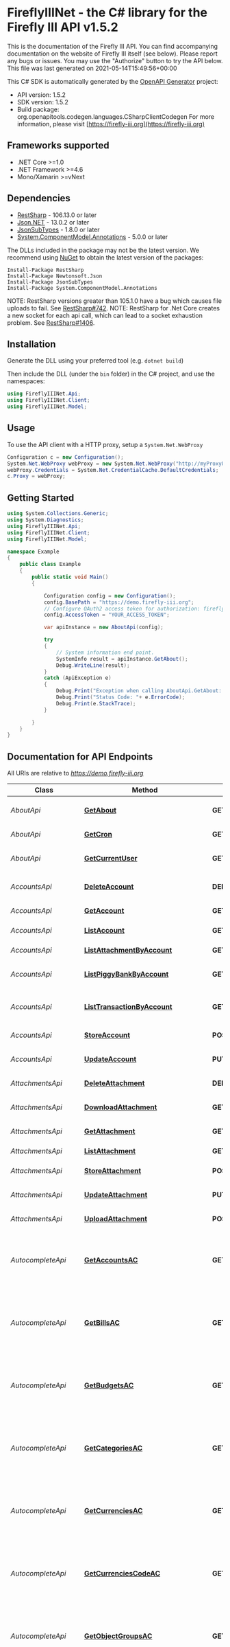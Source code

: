 # FireflyIIINet - the C# library for the Firefly III API v1.5.2

This is the documentation of the Firefly III API. You can find accompanying documentation on the website of Firefly III itself (see below). Please report any bugs or issues. You may use the \"Authorize\" button to try the API below. This file was last generated on 2021-05-14T15:49:56+00:00


This C# SDK is automatically generated by the [OpenAPI Generator](https://openapi-generator.tech) project:

- API version: 1.5.2
- SDK version: 1.5.2
- Build package: org.openapitools.codegen.languages.CSharpClientCodegen
    For more information, please visit [https://firefly-iii.org](https://firefly-iii.org)

<a id="frameworks-supported"></a>
## Frameworks supported
- .NET Core >=1.0
- .NET Framework >=4.6
- Mono/Xamarin >=vNext

<a id="dependencies"></a>
## Dependencies

- [RestSharp](https://www.nuget.org/packages/RestSharp) - 106.13.0 or later
- [Json.NET](https://www.nuget.org/packages/Newtonsoft.Json/) - 13.0.2 or later
- [JsonSubTypes](https://www.nuget.org/packages/JsonSubTypes/) - 1.8.0 or later
- [System.ComponentModel.Annotations](https://www.nuget.org/packages/System.ComponentModel.Annotations) - 5.0.0 or later

The DLLs included in the package may not be the latest version. We recommend using [NuGet](https://docs.nuget.org/consume/installing-nuget) to obtain the latest version of the packages:
```
Install-Package RestSharp
Install-Package Newtonsoft.Json
Install-Package JsonSubTypes
Install-Package System.ComponentModel.Annotations
```

NOTE: RestSharp versions greater than 105.1.0 have a bug which causes file uploads to fail. See [RestSharp#742](https://github.com/restsharp/RestSharp/issues/742).
NOTE: RestSharp for .Net Core creates a new socket for each api call, which can lead to a socket exhaustion problem. See [RestSharp#1406](https://github.com/restsharp/RestSharp/issues/1406).

<a id="installation"></a>
## Installation
Generate the DLL using your preferred tool (e.g. `dotnet build`)

Then include the DLL (under the `bin` folder) in the C# project, and use the namespaces:
```csharp
using FireflyIIINet.Api;
using FireflyIIINet.Client;
using FireflyIIINet.Model;
```
<a id="usage"></a>
## Usage

To use the API client with a HTTP proxy, setup a `System.Net.WebProxy`
```csharp
Configuration c = new Configuration();
System.Net.WebProxy webProxy = new System.Net.WebProxy("http://myProxyUrl:80/");
webProxy.Credentials = System.Net.CredentialCache.DefaultCredentials;
c.Proxy = webProxy;
```

<a id="getting-started"></a>
## Getting Started

```csharp
using System.Collections.Generic;
using System.Diagnostics;
using FireflyIIINet.Api;
using FireflyIIINet.Client;
using FireflyIIINet.Model;

namespace Example
{
    public class Example
    {
        public static void Main()
        {

            Configuration config = new Configuration();
            config.BasePath = "https://demo.firefly-iii.org";
            // Configure OAuth2 access token for authorization: firefly_iii_auth
            config.AccessToken = "YOUR_ACCESS_TOKEN";

            var apiInstance = new AboutApi(config);

            try
            {
                // System information end point.
                SystemInfo result = apiInstance.GetAbout();
                Debug.WriteLine(result);
            }
            catch (ApiException e)
            {
                Debug.Print("Exception when calling AboutApi.GetAbout: " + e.Message );
                Debug.Print("Status Code: "+ e.ErrorCode);
                Debug.Print(e.StackTrace);
            }

        }
    }
}
```

<a id="documentation-for-api-endpoints"></a>
## Documentation for API Endpoints

All URIs are relative to *https://demo.firefly-iii.org*

Class | Method | HTTP request | Description
------------ | ------------- | ------------- | -------------
*AboutApi* | [**GetAbout**](docs/AboutApi.md#getabout) | **GET** /api/v1/about | System information end point.
*AboutApi* | [**GetCron**](docs/AboutApi.md#getcron) | **GET** /api/v1/cron/{cliToken} | Cron job endpoint
*AboutApi* | [**GetCurrentUser**](docs/AboutApi.md#getcurrentuser) | **GET** /api/v1/about/user | Currently authenticated user endpoint.
*AccountsApi* | [**DeleteAccount**](docs/AccountsApi.md#deleteaccount) | **DELETE** /api/v1/accounts/{id} | Permanently delete account.
*AccountsApi* | [**GetAccount**](docs/AccountsApi.md#getaccount) | **GET** /api/v1/accounts/{id} | Get single account.
*AccountsApi* | [**ListAccount**](docs/AccountsApi.md#listaccount) | **GET** /api/v1/accounts | List all accounts.
*AccountsApi* | [**ListAttachmentByAccount**](docs/AccountsApi.md#listattachmentbyaccount) | **GET** /api/v1/accounts/{id}/attachments | Lists all attachments.
*AccountsApi* | [**ListPiggyBankByAccount**](docs/AccountsApi.md#listpiggybankbyaccount) | **GET** /api/v1/accounts/{id}/piggy_banks | List all piggy banks related to the account.
*AccountsApi* | [**ListTransactionByAccount**](docs/AccountsApi.md#listtransactionbyaccount) | **GET** /api/v1/accounts/{id}/transactions | List all transactions related to the account.
*AccountsApi* | [**StoreAccount**](docs/AccountsApi.md#storeaccount) | **POST** /api/v1/accounts | Create new account.
*AccountsApi* | [**UpdateAccount**](docs/AccountsApi.md#updateaccount) | **PUT** /api/v1/accounts/{id} | Update existing account.
*AttachmentsApi* | [**DeleteAttachment**](docs/AttachmentsApi.md#deleteattachment) | **DELETE** /api/v1/attachments/{id} | Delete an attachment.
*AttachmentsApi* | [**DownloadAttachment**](docs/AttachmentsApi.md#downloadattachment) | **GET** /api/v1/attachments/{id}/download | Download a single attachment.
*AttachmentsApi* | [**GetAttachment**](docs/AttachmentsApi.md#getattachment) | **GET** /api/v1/attachments/{id} | Get a single attachment.
*AttachmentsApi* | [**ListAttachment**](docs/AttachmentsApi.md#listattachment) | **GET** /api/v1/attachments | List all attachments.
*AttachmentsApi* | [**StoreAttachment**](docs/AttachmentsApi.md#storeattachment) | **POST** /api/v1/attachments | Store a new attachment.
*AttachmentsApi* | [**UpdateAttachment**](docs/AttachmentsApi.md#updateattachment) | **PUT** /api/v1/attachments/{id} | Update existing attachment.
*AttachmentsApi* | [**UploadAttachment**](docs/AttachmentsApi.md#uploadattachment) | **POST** /api/v1/attachments/{id}/upload | Upload an attachment.
*AutocompleteApi* | [**GetAccountsAC**](docs/AutocompleteApi.md#getaccountsac) | **GET** /api/v1/autocomplete/accounts | Returns all accounts of the user returned in a basic auto-complete array.
*AutocompleteApi* | [**GetBillsAC**](docs/AutocompleteApi.md#getbillsac) | **GET** /api/v1/autocomplete/bills | Returns all bills of the user returned in a basic auto-complete array.
*AutocompleteApi* | [**GetBudgetsAC**](docs/AutocompleteApi.md#getbudgetsac) | **GET** /api/v1/autocomplete/budgets | Returns all budgets of the user returned in a basic auto-complete array.
*AutocompleteApi* | [**GetCategoriesAC**](docs/AutocompleteApi.md#getcategoriesac) | **GET** /api/v1/autocomplete/categories | Returns all categories of the user returned in a basic auto-complete array.
*AutocompleteApi* | [**GetCurrenciesAC**](docs/AutocompleteApi.md#getcurrenciesac) | **GET** /api/v1/autocomplete/currencies | Returns all currencies of the user returned in a basic auto-complete array.
*AutocompleteApi* | [**GetCurrenciesCodeAC**](docs/AutocompleteApi.md#getcurrenciescodeac) | **GET** /api/v1/autocomplete/currencies-with-code | Returns all currencies of the user returned in a basic auto-complete array.
*AutocompleteApi* | [**GetObjectGroupsAC**](docs/AutocompleteApi.md#getobjectgroupsac) | **GET** /api/v1/autocomplete/object-groups | Returns all object groups of the user returned in a basic auto-complete array.
*AutocompleteApi* | [**GetPiggiesAC**](docs/AutocompleteApi.md#getpiggiesac) | **GET** /api/v1/autocomplete/piggy-banks | Returns all piggy banks of the user returned in a basic auto-complete array.
*AutocompleteApi* | [**GetPiggiesBalanceAC**](docs/AutocompleteApi.md#getpiggiesbalanceac) | **GET** /api/v1/autocomplete/piggy-banks-with-balance | Returns all piggy banks of the user returned in a basic auto-complete array complemented with balance information.
*AutocompleteApi* | [**GetRecurringAC**](docs/AutocompleteApi.md#getrecurringac) | **GET** /api/v1/autocomplete/recurring | Returns all recurring transactions of the user returned in a basic auto-complete array.
*AutocompleteApi* | [**GetRuleGroupsAC**](docs/AutocompleteApi.md#getrulegroupsac) | **GET** /api/v1/autocomplete/rule-groups | Returns all rule groups of the user returned in a basic auto-complete array.
*AutocompleteApi* | [**GetRulesAC**](docs/AutocompleteApi.md#getrulesac) | **GET** /api/v1/autocomplete/rules | Returns all rules of the user returned in a basic auto-complete array.
*AutocompleteApi* | [**GetTagAC**](docs/AutocompleteApi.md#gettagac) | **GET** /api/v1/autocomplete/tags | Returns all tags of the user returned in a basic auto-complete array.
*AutocompleteApi* | [**GetTransactionTypesAC**](docs/AutocompleteApi.md#gettransactiontypesac) | **GET** /api/v1/autocomplete/transaction-types | Returns all transaction types returned in a basic auto-complete array. English only.
*AutocompleteApi* | [**GetTransactionsAC**](docs/AutocompleteApi.md#gettransactionsac) | **GET** /api/v1/autocomplete/transactions | Returns all transaction descriptions of the user returned in a basic auto-complete array.
*AutocompleteApi* | [**GetTransactionsIDAC**](docs/AutocompleteApi.md#gettransactionsidac) | **GET** /api/v1/autocomplete/transactions-with-id | Returns all transactions, complemented with their ID, of the user returned in a basic auto-complete array.
*AvailableBudgetsApi* | [**DeleteAvailableBudget**](docs/AvailableBudgetsApi.md#deleteavailablebudget) | **DELETE** /api/v1/available_budgets/{id} | Delete an available budget.
*AvailableBudgetsApi* | [**GetAvailableBudget**](docs/AvailableBudgetsApi.md#getavailablebudget) | **GET** /api/v1/available_budgets/{id} | Get a single available budget.
*AvailableBudgetsApi* | [**ListAvailableBudget**](docs/AvailableBudgetsApi.md#listavailablebudget) | **GET** /api/v1/available_budgets | List all available budget amounts.
*AvailableBudgetsApi* | [**StoreAvailableBudget**](docs/AvailableBudgetsApi.md#storeavailablebudget) | **POST** /api/v1/available_budgets | Store a new available budget
*AvailableBudgetsApi* | [**UpdateAvailableBudget**](docs/AvailableBudgetsApi.md#updateavailablebudget) | **PUT** /api/v1/available_budgets/{id} | Update existing available budget, to change for example the date range of the amount or the amount itself.
*BillsApi* | [**DeleteBill**](docs/BillsApi.md#deletebill) | **DELETE** /api/v1/bills/{id} | Delete a bill.
*BillsApi* | [**GetBill**](docs/BillsApi.md#getbill) | **GET** /api/v1/bills/{id} | Get a single bill.
*BillsApi* | [**ListAttachmentByBill**](docs/BillsApi.md#listattachmentbybill) | **GET** /api/v1/bills/{id}/attachments | List all attachments uploaded to the bill.
*BillsApi* | [**ListBill**](docs/BillsApi.md#listbill) | **GET** /api/v1/bills | List all bills.
*BillsApi* | [**ListRuleByBill**](docs/BillsApi.md#listrulebybill) | **GET** /api/v1/bills/{id}/rules | List all rules associated with the bill.
*BillsApi* | [**ListTransactionByBill**](docs/BillsApi.md#listtransactionbybill) | **GET** /api/v1/bills/{id}/transactions | List all transactions associated with the  bill.
*BillsApi* | [**StoreBill**](docs/BillsApi.md#storebill) | **POST** /api/v1/bills | Store a new bill
*BillsApi* | [**UpdateBill**](docs/BillsApi.md#updatebill) | **PUT** /api/v1/bills/{id} | Update existing bill.
*BudgetsApi* | [**DeleteBudget**](docs/BudgetsApi.md#deletebudget) | **DELETE** /api/v1/budgets/{id} | Delete a budget.
*BudgetsApi* | [**DeleteBudgetLimit**](docs/BudgetsApi.md#deletebudgetlimit) | **DELETE** /api/v1/budgets/{id}/limits/{limitId} | Delete a budget limit.
*BudgetsApi* | [**GetBudget**](docs/BudgetsApi.md#getbudget) | **GET** /api/v1/budgets/{id} | Get a single budget.
*BudgetsApi* | [**GetBudgetLimit**](docs/BudgetsApi.md#getbudgetlimit) | **GET** /api/v1/budgets/{id}/limits/{limitId} | Get single budget limit.
*BudgetsApi* | [**ListAttachmentByBudget**](docs/BudgetsApi.md#listattachmentbybudget) | **GET** /api/v1/budgets/{id}/attachments | Lists all attachments of a budget.
*BudgetsApi* | [**ListBudget**](docs/BudgetsApi.md#listbudget) | **GET** /api/v1/budgets | List all budgets.
*BudgetsApi* | [**ListBudgetLimit**](docs/BudgetsApi.md#listbudgetlimit) | **GET** /api/v1/budget-limits | Get list of budget limits by date
*BudgetsApi* | [**ListBudgetLimitByBudget**](docs/BudgetsApi.md#listbudgetlimitbybudget) | **GET** /api/v1/budgets/{id}/limits | Get all limits for a budget.
*BudgetsApi* | [**ListTransactionByBudget**](docs/BudgetsApi.md#listtransactionbybudget) | **GET** /api/v1/budgets/{id}/transactions | All transactions to a budget.
*BudgetsApi* | [**ListTransactionByBudgetLimit**](docs/BudgetsApi.md#listtransactionbybudgetlimit) | **GET** /api/v1/budgets/{id}/limits/{limitId}/transactions | List all transactions by a budget limit ID.
*BudgetsApi* | [**StoreBudget**](docs/BudgetsApi.md#storebudget) | **POST** /api/v1/budgets | Store a new budget
*BudgetsApi* | [**StoreBudgetLimit**](docs/BudgetsApi.md#storebudgetlimit) | **POST** /api/v1/budgets/{id}/limits | Store new budget limit.
*BudgetsApi* | [**UpdateBudget**](docs/BudgetsApi.md#updatebudget) | **PUT** /api/v1/budgets/{id} | Update existing budget.
*BudgetsApi* | [**UpdateBudgetLimit**](docs/BudgetsApi.md#updatebudgetlimit) | **PUT** /api/v1/budgets/{id}/limits/{limitId} | Update existing budget limit.
*CategoriesApi* | [**DeleteCategory**](docs/CategoriesApi.md#deletecategory) | **DELETE** /api/v1/categories/{id} | Delete a category.
*CategoriesApi* | [**GetCategory**](docs/CategoriesApi.md#getcategory) | **GET** /api/v1/categories/{id} | Get a single category.
*CategoriesApi* | [**ListAttachmentByCategory**](docs/CategoriesApi.md#listattachmentbycategory) | **GET** /api/v1/categories/{id}/attachments | Lists all attachments.
*CategoriesApi* | [**ListCategory**](docs/CategoriesApi.md#listcategory) | **GET** /api/v1/categories | List all categories.
*CategoriesApi* | [**ListTransactionByCategory**](docs/CategoriesApi.md#listtransactionbycategory) | **GET** /api/v1/categories/{id}/transactions | List all transactions in a category.
*CategoriesApi* | [**StoreCategory**](docs/CategoriesApi.md#storecategory) | **POST** /api/v1/categories | Store a new category
*CategoriesApi* | [**UpdateCategory**](docs/CategoriesApi.md#updatecategory) | **PUT** /api/v1/categories/{id} | Update existing category.
*ChartsApi* | [**GetChartAccountOverview**](docs/ChartsApi.md#getchartaccountoverview) | **GET** /api/v1/chart/account/overview | Dashboard chart with asset account balance information.
*ConfigurationApi* | [**GetConfiguration**](docs/ConfigurationApi.md#getconfiguration) | **GET** /api/v1/configuration | Get Firefly III system configuration values.
*ConfigurationApi* | [**GetSingleConfiguration**](docs/ConfigurationApi.md#getsingleconfiguration) | **GET** /api/v1/configuration/{name} | Get a single Firefly III system configuration value
*ConfigurationApi* | [**SetConfiguration**](docs/ConfigurationApi.md#setconfiguration) | **PUT** /api/v1/configuration/{name} | Update configuration value
*CurrenciesApi* | [**DefaultCurrency**](docs/CurrenciesApi.md#defaultcurrency) | **POST** /api/v1/currencies/{code}/default | Make currency default currency.
*CurrenciesApi* | [**DeleteCurrency**](docs/CurrenciesApi.md#deletecurrency) | **DELETE** /api/v1/currencies/{code} | Delete a currency.
*CurrenciesApi* | [**DisableCurrency**](docs/CurrenciesApi.md#disablecurrency) | **POST** /api/v1/currencies/{code}/disable | Disable a currency.
*CurrenciesApi* | [**EnableCurrency**](docs/CurrenciesApi.md#enablecurrency) | **POST** /api/v1/currencies/{code}/enable | Enable a single currency.
*CurrenciesApi* | [**GetCurrency**](docs/CurrenciesApi.md#getcurrency) | **GET** /api/v1/currencies/{code} | Get a single currency.
*CurrenciesApi* | [**GetDefaultCurrency**](docs/CurrenciesApi.md#getdefaultcurrency) | **GET** /api/v1/currencies/default | Get the user's default currency.
*CurrenciesApi* | [**ListAccountByCurrency**](docs/CurrenciesApi.md#listaccountbycurrency) | **GET** /api/v1/currencies/{code}/accounts | List all accounts with this currency.
*CurrenciesApi* | [**ListAvailableBudgetByCurrency**](docs/CurrenciesApi.md#listavailablebudgetbycurrency) | **GET** /api/v1/currencies/{code}/available_budgets | List all available budgets with this currency.
*CurrenciesApi* | [**ListBillByCurrency**](docs/CurrenciesApi.md#listbillbycurrency) | **GET** /api/v1/currencies/{code}/bills | List all bills with this currency.
*CurrenciesApi* | [**ListBudgetLimitByCurrency**](docs/CurrenciesApi.md#listbudgetlimitbycurrency) | **GET** /api/v1/currencies/{code}/budget_limits | List all budget limits with this currency
*CurrenciesApi* | [**ListCurrency**](docs/CurrenciesApi.md#listcurrency) | **GET** /api/v1/currencies | List all currencies.
*CurrenciesApi* | [**ListRecurrenceByCurrency**](docs/CurrenciesApi.md#listrecurrencebycurrency) | **GET** /api/v1/currencies/{code}/recurrences | List all recurring transactions with this currency.
*CurrenciesApi* | [**ListRuleByCurrency**](docs/CurrenciesApi.md#listrulebycurrency) | **GET** /api/v1/currencies/{code}/rules | List all rules with this currency.
*CurrenciesApi* | [**ListTransactionByCurrency**](docs/CurrenciesApi.md#listtransactionbycurrency) | **GET** /api/v1/currencies/{code}/transactions | List all transactions with this currency.
*CurrenciesApi* | [**StoreCurrency**](docs/CurrenciesApi.md#storecurrency) | **POST** /api/v1/currencies | Store a new currency
*CurrenciesApi* | [**UpdateCurrency**](docs/CurrenciesApi.md#updatecurrency) | **PUT** /api/v1/currencies/{code} | Update existing currency.
*DataApi* | [**BulkAccountMoveTransactions**](docs/DataApi.md#bulkaccountmovetransactions) | **POST** /api/v1/data/bulk/accounts/transactions | Bulk move transactions from one account to another.
*DataApi* | [**DestroyData**](docs/DataApi.md#destroydata) | **DELETE** /api/v1/data/destroy | Endpoint to destroy user data
*DataApi* | [**ExportAccounts**](docs/DataApi.md#exportaccounts) | **GET** /api/v1/data/export/accounts | Export account data from Firefly III
*DataApi* | [**ExportBills**](docs/DataApi.md#exportbills) | **GET** /api/v1/data/export/bills | Export bills from Firefly III
*DataApi* | [**ExportBudgets**](docs/DataApi.md#exportbudgets) | **GET** /api/v1/data/export/budgets | Export budgets and budget amount data from Firefly III
*DataApi* | [**ExportCategories**](docs/DataApi.md#exportcategories) | **GET** /api/v1/data/export/categories | Export category data from Firefly III
*DataApi* | [**ExportPiggies**](docs/DataApi.md#exportpiggies) | **GET** /api/v1/data/export/piggy-banks | Export piggy banks from Firefly III
*DataApi* | [**ExportRecurring**](docs/DataApi.md#exportrecurring) | **GET** /api/v1/data/export/recurring | Export recurring transaction data from Firefly III
*DataApi* | [**ExportRules**](docs/DataApi.md#exportrules) | **GET** /api/v1/data/export/rules | Export rule groups and rule data from Firefly III
*DataApi* | [**ExportTags**](docs/DataApi.md#exporttags) | **GET** /api/v1/data/export/tags | Export tag data from Firefly III
*DataApi* | [**ExportTransactions**](docs/DataApi.md#exporttransactions) | **GET** /api/v1/data/export/transactions | Export transaction data from Firefly III
*InsightApi* | [**InsightExpenseAsset**](docs/InsightApi.md#insightexpenseasset) | **GET** /api/v1/insight/expense/asset | Insight into expenses, grouped by asset account.
*InsightApi* | [**InsightExpenseBill**](docs/InsightApi.md#insightexpensebill) | **GET** /api/v1/insight/expense/bill | Insight into expenses, grouped by bill.
*InsightApi* | [**InsightExpenseBudget**](docs/InsightApi.md#insightexpensebudget) | **GET** /api/v1/insight/expense/budget | Insight into expenses, grouped by budget.
*InsightApi* | [**InsightExpenseCategory**](docs/InsightApi.md#insightexpensecategory) | **GET** /api/v1/insight/expense/category | Insight into expenses, grouped by category.
*InsightApi* | [**InsightExpenseExpense**](docs/InsightApi.md#insightexpenseexpense) | **GET** /api/v1/insight/expense/expense | Insight into expenses, grouped by expense account.
*InsightApi* | [**InsightExpenseNoBill**](docs/InsightApi.md#insightexpensenobill) | **GET** /api/v1/insight/expense/no-bill | Insight into expenses, without bill.
*InsightApi* | [**InsightExpenseNoBudget**](docs/InsightApi.md#insightexpensenobudget) | **GET** /api/v1/insight/expense/no-budget | Insight into expenses, without budget.
*InsightApi* | [**InsightExpenseNoCategory**](docs/InsightApi.md#insightexpensenocategory) | **GET** /api/v1/insight/expense/no-category | Insight into expenses, without category.
*InsightApi* | [**InsightExpenseNoTag**](docs/InsightApi.md#insightexpensenotag) | **GET** /api/v1/insight/expense/no-tag | Insight into expenses, without tag.
*InsightApi* | [**InsightExpenseTag**](docs/InsightApi.md#insightexpensetag) | **GET** /api/v1/insight/expense/tag | Insight into expenses, grouped by tag.
*InsightApi* | [**InsightExpenseTotal**](docs/InsightApi.md#insightexpensetotal) | **GET** /api/v1/insight/expense/total | Insight into total expenses.
*InsightApi* | [**InsightIncomeAsset**](docs/InsightApi.md#insightincomeasset) | **GET** /api/v1/insight/income/asset | Insight into income, grouped by asset account.
*InsightApi* | [**InsightIncomeCategory**](docs/InsightApi.md#insightincomecategory) | **GET** /api/v1/insight/income/category | Insight into income, grouped by category.
*InsightApi* | [**InsightIncomeNoCategory**](docs/InsightApi.md#insightincomenocategory) | **GET** /api/v1/insight/income/no-category | Insight into income, without category.
*InsightApi* | [**InsightIncomeNoTag**](docs/InsightApi.md#insightincomenotag) | **GET** /api/v1/insight/income/no-tag | Insight into income, without tag.
*InsightApi* | [**InsightIncomeRevenue**](docs/InsightApi.md#insightincomerevenue) | **GET** /api/v1/insight/income/revenue | Insight into income, grouped by revenue account.
*InsightApi* | [**InsightIncomeTag**](docs/InsightApi.md#insightincometag) | **GET** /api/v1/insight/income/tag | Insight into income, grouped by tag.
*InsightApi* | [**InsightIncomeTotal**](docs/InsightApi.md#insightincometotal) | **GET** /api/v1/insight/income/total | Insight into total income.
*InsightApi* | [**InsightTransferCategory**](docs/InsightApi.md#insighttransfercategory) | **GET** /api/v1/insight/transfer/category | Insight into transfers, grouped by category.
*InsightApi* | [**InsightTransferNoCategory**](docs/InsightApi.md#insighttransfernocategory) | **GET** /api/v1/insight/transfer/no-category | Insight into transfers, without category.
*InsightApi* | [**InsightTransferNoTag**](docs/InsightApi.md#insighttransfernotag) | **GET** /api/v1/insight/transfer/no-tag | Insight into expenses, without tag.
*InsightApi* | [**InsightTransferTag**](docs/InsightApi.md#insighttransfertag) | **GET** /api/v1/insight/transfer/tag | Insight into transfers, grouped by tag.
*InsightApi* | [**InsightTransferTotal**](docs/InsightApi.md#insighttransfertotal) | **GET** /api/v1/insight/transfer/total | Insight into total transfers.
*InsightApi* | [**InsightTransfers**](docs/InsightApi.md#insighttransfers) | **GET** /api/v1/insight/transfer/asset | Insight into transfers, grouped by account.
*LinksApi* | [**DeleteLinkType**](docs/LinksApi.md#deletelinktype) | **DELETE** /api/v1/link_types/{id} | Permanently delete link type.
*LinksApi* | [**DeleteTransactionLink**](docs/LinksApi.md#deletetransactionlink) | **DELETE** /api/v1/transaction_links/{id} | Permanently delete link between transactions.
*LinksApi* | [**GetLinkType**](docs/LinksApi.md#getlinktype) | **GET** /api/v1/link_types/{id} | Get single a link type.
*LinksApi* | [**GetTransactionLink**](docs/LinksApi.md#gettransactionlink) | **GET** /api/v1/transaction_links/{id} | Get a single link.
*LinksApi* | [**ListLinkType**](docs/LinksApi.md#listlinktype) | **GET** /api/v1/link_types | List all types of links.
*LinksApi* | [**ListTransactionByLinkType**](docs/LinksApi.md#listtransactionbylinktype) | **GET** /api/v1/link_types/{id}/transactions | List all transactions under this link type.
*LinksApi* | [**ListTransactionLink**](docs/LinksApi.md#listtransactionlink) | **GET** /api/v1/transaction_links | List all transaction links.
*LinksApi* | [**StoreLinkType**](docs/LinksApi.md#storelinktype) | **POST** /api/v1/link_types | Create a new link type
*LinksApi* | [**StoreTransactionLink**](docs/LinksApi.md#storetransactionlink) | **POST** /api/v1/transaction_links | Create a new link between transactions
*LinksApi* | [**UpdateLinkType**](docs/LinksApi.md#updatelinktype) | **PUT** /api/v1/link_types/{id} | Update existing link type.
*LinksApi* | [**UpdateTransactionLink**](docs/LinksApi.md#updatetransactionlink) | **PUT** /api/v1/transaction_links/{id} | Update an existing link between transactions.
*ObjectGroupsApi* | [**DeleteObjectGroup**](docs/ObjectGroupsApi.md#deleteobjectgroup) | **DELETE** /api/v1/object_groups/{id} | Delete a object group.
*ObjectGroupsApi* | [**GetObjectGroup**](docs/ObjectGroupsApi.md#getobjectgroup) | **GET** /api/v1/object_groups/{id} | Get a single object group.
*ObjectGroupsApi* | [**ListBillByObjectGroup**](docs/ObjectGroupsApi.md#listbillbyobjectgroup) | **GET** /api/v1/object_groups/{id}/bills | List all bills with this object group.
*ObjectGroupsApi* | [**ListObjectGroups**](docs/ObjectGroupsApi.md#listobjectgroups) | **GET** /api/v1/object_groups | List all oject groups.
*ObjectGroupsApi* | [**ListPiggyBankByObjectGroup**](docs/ObjectGroupsApi.md#listpiggybankbyobjectgroup) | **GET** /api/v1/object_groups/{id}/piggy_banks | List all piggy banks related to the object group.
*ObjectGroupsApi* | [**UpdateObjectGroup**](docs/ObjectGroupsApi.md#updateobjectgroup) | **PUT** /api/v1/object_groups/{id} | Update existing object group.
*PiggyBanksApi* | [**DeletePiggyBank**](docs/PiggyBanksApi.md#deletepiggybank) | **DELETE** /api/v1/piggy_banks/{id} | Delete a piggy bank.
*PiggyBanksApi* | [**GetPiggyBank**](docs/PiggyBanksApi.md#getpiggybank) | **GET** /api/v1/piggy_banks/{id} | Get a single piggy bank.
*PiggyBanksApi* | [**ListAttachmentByPiggyBank**](docs/PiggyBanksApi.md#listattachmentbypiggybank) | **GET** /api/v1/piggy_banks/{id}/attachments | Lists all attachments.
*PiggyBanksApi* | [**ListEventByPiggyBank**](docs/PiggyBanksApi.md#listeventbypiggybank) | **GET** /api/v1/piggy_banks/{id}/events | List all events linked to a piggy bank.
*PiggyBanksApi* | [**ListPiggyBank**](docs/PiggyBanksApi.md#listpiggybank) | **GET** /api/v1/piggy_banks | List all piggy banks.
*PiggyBanksApi* | [**StorePiggyBank**](docs/PiggyBanksApi.md#storepiggybank) | **POST** /api/v1/piggy_banks | Store a new piggy bank
*PiggyBanksApi* | [**UpdatePiggyBank**](docs/PiggyBanksApi.md#updatepiggybank) | **PUT** /api/v1/piggy_banks/{id} | Update existing piggy bank.
*PreferencesApi* | [**GetPreference**](docs/PreferencesApi.md#getpreference) | **GET** /api/v1/preferences/{name} | Return a single preference.
*PreferencesApi* | [**ListPreference**](docs/PreferencesApi.md#listpreference) | **GET** /api/v1/preferences | List all users preferences.
*PreferencesApi* | [**StorePreference**](docs/PreferencesApi.md#storepreference) | **POST** /api/v1/preferences | Store a new preference for this user.
*PreferencesApi* | [**UpdatePreference**](docs/PreferencesApi.md#updatepreference) | **PUT** /api/v1/preferences/{name} | Update preference
*RecurrencesApi* | [**DeleteRecurrence**](docs/RecurrencesApi.md#deleterecurrence) | **DELETE** /api/v1/recurrences/{id} | Delete a recurring transaction.
*RecurrencesApi* | [**GetRecurrence**](docs/RecurrencesApi.md#getrecurrence) | **GET** /api/v1/recurrences/{id} | Get a single recurring transaction.
*RecurrencesApi* | [**ListRecurrence**](docs/RecurrencesApi.md#listrecurrence) | **GET** /api/v1/recurrences | List all recurring transactions.
*RecurrencesApi* | [**ListTransactionByRecurrence**](docs/RecurrencesApi.md#listtransactionbyrecurrence) | **GET** /api/v1/recurrences/{id}/transactions | List all transactions created by a recurring transaction.
*RecurrencesApi* | [**StoreRecurrence**](docs/RecurrencesApi.md#storerecurrence) | **POST** /api/v1/recurrences | Store a new recurring transaction
*RecurrencesApi* | [**UpdateRecurrence**](docs/RecurrencesApi.md#updaterecurrence) | **PUT** /api/v1/recurrences/{id} | Update existing recurring transaction.
*RuleGroupsApi* | [**DeleteRuleGroup**](docs/RuleGroupsApi.md#deleterulegroup) | **DELETE** /api/v1/rule_groups/{id} | Delete a rule group.
*RuleGroupsApi* | [**FireRuleGroup**](docs/RuleGroupsApi.md#firerulegroup) | **POST** /api/v1/rule_groups/{id}/trigger | Fire the rule group on your transactions.
*RuleGroupsApi* | [**GetRuleGroup**](docs/RuleGroupsApi.md#getrulegroup) | **GET** /api/v1/rule_groups/{id} | Get a single rule group.
*RuleGroupsApi* | [**ListRuleByGroup**](docs/RuleGroupsApi.md#listrulebygroup) | **GET** /api/v1/rule_groups/{id}/rules | List rules in this rule group.
*RuleGroupsApi* | [**ListRuleGroup**](docs/RuleGroupsApi.md#listrulegroup) | **GET** /api/v1/rule_groups | List all rule groups.
*RuleGroupsApi* | [**StoreRuleGroup**](docs/RuleGroupsApi.md#storerulegroup) | **POST** /api/v1/rule_groups | Store a new rule group.
*RuleGroupsApi* | [**TestRuleGroup**](docs/RuleGroupsApi.md#testrulegroup) | **GET** /api/v1/rule_groups/{id}/test | Test which transactions would be hit by the rule group. No changes will be made.
*RuleGroupsApi* | [**UpdateRuleGroup**](docs/RuleGroupsApi.md#updaterulegroup) | **PUT** /api/v1/rule_groups/{id} | Update existing rule group.
*RulesApi* | [**DeleteRule**](docs/RulesApi.md#deleterule) | **DELETE** /api/v1/rules/{id} | Delete an rule.
*RulesApi* | [**FireRule**](docs/RulesApi.md#firerule) | **POST** /api/v1/rules/{id}/trigger | Fire the rule on your transactions.
*RulesApi* | [**GetRule**](docs/RulesApi.md#getrule) | **GET** /api/v1/rules/{id} | Get a single rule.
*RulesApi* | [**ListRule**](docs/RulesApi.md#listrule) | **GET** /api/v1/rules | List all rules.
*RulesApi* | [**StoreRule**](docs/RulesApi.md#storerule) | **POST** /api/v1/rules | Store a new rule
*RulesApi* | [**TestRule**](docs/RulesApi.md#testrule) | **GET** /api/v1/rules/{id}/test | Test which transactions would be hit by the rule. No changes will be made.
*RulesApi* | [**UpdateRule**](docs/RulesApi.md#updaterule) | **PUT** /api/v1/rules/{id} | Update existing rule.
*SearchApi* | [**SearchAccounts**](docs/SearchApi.md#searchaccounts) | **GET** /api/v1/search/accounts | Search for accounts
*SearchApi* | [**SearchTransactions**](docs/SearchApi.md#searchtransactions) | **GET** /api/v1/search/transactions | Search for transactions
*SummaryApi* | [**GetBasicSummary**](docs/SummaryApi.md#getbasicsummary) | **GET** /api/v1/summary/basic | Returns basic sums of the users data.
*TagsApi* | [**DeleteTag**](docs/TagsApi.md#deletetag) | **DELETE** /api/v1/tags/{tag} | Delete an tag.
*TagsApi* | [**GetTag**](docs/TagsApi.md#gettag) | **GET** /api/v1/tags/{tag} | Get a single tag.
*TagsApi* | [**ListAttachmentByTag**](docs/TagsApi.md#listattachmentbytag) | **GET** /api/v1/tags/{tag}/attachments | Lists all attachments.
*TagsApi* | [**ListTag**](docs/TagsApi.md#listtag) | **GET** /api/v1/tags | List all tags.
*TagsApi* | [**ListTransactionByTag**](docs/TagsApi.md#listtransactionbytag) | **GET** /api/v1/tags/{tag}/transactions | List all transactions with this tag.
*TagsApi* | [**StoreTag**](docs/TagsApi.md#storetag) | **POST** /api/v1/tags | Store a new tag
*TagsApi* | [**UpdateTag**](docs/TagsApi.md#updatetag) | **PUT** /api/v1/tags/{tag} | Update existing tag.
*TransactionsApi* | [**DeleteTransaction**](docs/TransactionsApi.md#deletetransaction) | **DELETE** /api/v1/transactions/{id} | Delete a transaction.
*TransactionsApi* | [**DeleteTransactionJournal**](docs/TransactionsApi.md#deletetransactionjournal) | **DELETE** /api/v1/transaction-journals/{id} | Delete split from transaction
*TransactionsApi* | [**GetTransaction**](docs/TransactionsApi.md#gettransaction) | **GET** /api/v1/transactions/{id} | Get a single transaction.
*TransactionsApi* | [**GetTransactionByJournal**](docs/TransactionsApi.md#gettransactionbyjournal) | **GET** /api/v1/transaction-journals/{id} | Get a single transaction, based on one of the underlying transaction journals (transaction splits).
*TransactionsApi* | [**ListAttachmentByTransaction**](docs/TransactionsApi.md#listattachmentbytransaction) | **GET** /api/v1/transactions/{id}/attachments | Lists all attachments.
*TransactionsApi* | [**ListEventByTransaction**](docs/TransactionsApi.md#listeventbytransaction) | **GET** /api/v1/transactions/{id}/piggy_bank_events | Lists all piggy bank events.
*TransactionsApi* | [**ListLinksByJournal**](docs/TransactionsApi.md#listlinksbyjournal) | **GET** /api/v1/transaction-journals/{id}/links | Lists all the transaction links for an individual journal (individual split).
*TransactionsApi* | [**ListTransaction**](docs/TransactionsApi.md#listtransaction) | **GET** /api/v1/transactions | List all the user's transactions. 
*TransactionsApi* | [**StoreTransaction**](docs/TransactionsApi.md#storetransaction) | **POST** /api/v1/transactions | Store a new transaction
*TransactionsApi* | [**UpdateTransaction**](docs/TransactionsApi.md#updatetransaction) | **PUT** /api/v1/transactions/{id} | Update existing transaction.
*UsersApi* | [**DeleteUser**](docs/UsersApi.md#deleteuser) | **DELETE** /api/v1/users/{id} | Delete a user.
*UsersApi* | [**GetUser**](docs/UsersApi.md#getuser) | **GET** /api/v1/users/{id} | Get a single user.
*UsersApi* | [**ListUser**](docs/UsersApi.md#listuser) | **GET** /api/v1/users | List all users.
*UsersApi* | [**StoreUser**](docs/UsersApi.md#storeuser) | **POST** /api/v1/users | Store a new user
*UsersApi* | [**UpdateUser**](docs/UsersApi.md#updateuser) | **PUT** /api/v1/users/{id} | Update an existing user's information.
*WebhooksApi* | [**DeleteWebhook**](docs/WebhooksApi.md#deletewebhook) | **DELETE** /api/v1/webhooks/{id} | Delete a webhook.
*WebhooksApi* | [**DeleteWebhookMessage**](docs/WebhooksApi.md#deletewebhookmessage) | **DELETE** /api/v1/webhooks/{id}/messages/{messageId} | Delete a webhook message.
*WebhooksApi* | [**DeleteWebhookMessageAttempt**](docs/WebhooksApi.md#deletewebhookmessageattempt) | **DELETE** /api/v1/webhooks/{id}/messages/{messageId}/attempts/{attemptId} | Delete a webhook attempt.
*WebhooksApi* | [**GetSingleWebhookMessage**](docs/WebhooksApi.md#getsinglewebhookmessage) | **GET** /api/v1/webhooks/{id}/messages/{messageId} | Get a single message from a webhook.
*WebhooksApi* | [**GetSingleWebhookMessageAttempt**](docs/WebhooksApi.md#getsinglewebhookmessageattempt) | **GET** /api/v1/webhooks/{id}/messages/{messageId}/attempts/{attemptId} | Get a single failed attempt from a single webhook message.
*WebhooksApi* | [**GetWebhook**](docs/WebhooksApi.md#getwebhook) | **GET** /api/v1/webhooks/{id} | Get a single webhook.
*WebhooksApi* | [**GetWebhookMessageAttempts**](docs/WebhooksApi.md#getwebhookmessageattempts) | **GET** /api/v1/webhooks/{id}/messages/{messageId}/attempts | Get all the failed attempts of a single webhook message.
*WebhooksApi* | [**GetWebhookMessages**](docs/WebhooksApi.md#getwebhookmessages) | **GET** /api/v1/webhooks/{id}/messages | Get all the messages of a single webhook.
*WebhooksApi* | [**ListWebhook**](docs/WebhooksApi.md#listwebhook) | **GET** /api/v1/webhooks | List all webhooks.
*WebhooksApi* | [**StoreWebhook**](docs/WebhooksApi.md#storewebhook) | **POST** /api/v1/webhooks | Store a new webhook
*WebhooksApi* | [**SubmitWebook**](docs/WebhooksApi.md#submitwebook) | **POST** /api/v1/webhooks/{id}/submit | Submit messages for a webhook.
*WebhooksApi* | [**UpdateWebhook**](docs/WebhooksApi.md#updatewebhook) | **PUT** /api/v1/webhooks/{id} | Update existing webhook.


<a id="documentation-for-models"></a>
## Documentation for Models

 - [Model.Account](docs/Account.md)
 - [Model.AccountArray](docs/AccountArray.md)
 - [Model.AccountRead](docs/AccountRead.md)
 - [Model.AccountSearchFieldFilter](docs/AccountSearchFieldFilter.md)
 - [Model.AccountSingle](docs/AccountSingle.md)
 - [Model.AccountStore](docs/AccountStore.md)
 - [Model.AccountTypeFilter](docs/AccountTypeFilter.md)
 - [Model.AccountTypeProperty](docs/AccountTypeProperty.md)
 - [Model.AccountUpdate](docs/AccountUpdate.md)
 - [Model.Attachment](docs/Attachment.md)
 - [Model.AttachmentArray](docs/AttachmentArray.md)
 - [Model.AttachmentRead](docs/AttachmentRead.md)
 - [Model.AttachmentSingle](docs/AttachmentSingle.md)
 - [Model.AttachmentStore](docs/AttachmentStore.md)
 - [Model.AttachmentUpdate](docs/AttachmentUpdate.md)
 - [Model.AutocompleteAccount](docs/AutocompleteAccount.md)
 - [Model.AutocompleteBill](docs/AutocompleteBill.md)
 - [Model.AutocompleteBudget](docs/AutocompleteBudget.md)
 - [Model.AutocompleteCategory](docs/AutocompleteCategory.md)
 - [Model.AutocompleteCurrency](docs/AutocompleteCurrency.md)
 - [Model.AutocompleteCurrencyCode](docs/AutocompleteCurrencyCode.md)
 - [Model.AutocompleteObjectGroup](docs/AutocompleteObjectGroup.md)
 - [Model.AutocompletePiggy](docs/AutocompletePiggy.md)
 - [Model.AutocompletePiggyBalance](docs/AutocompletePiggyBalance.md)
 - [Model.AutocompleteRecurrence](docs/AutocompleteRecurrence.md)
 - [Model.AutocompleteRule](docs/AutocompleteRule.md)
 - [Model.AutocompleteRuleGroup](docs/AutocompleteRuleGroup.md)
 - [Model.AutocompleteTag](docs/AutocompleteTag.md)
 - [Model.AutocompleteTransaction](docs/AutocompleteTransaction.md)
 - [Model.AutocompleteTransactionID](docs/AutocompleteTransactionID.md)
 - [Model.AutocompleteTransactionType](docs/AutocompleteTransactionType.md)
 - [Model.AvailableBudget](docs/AvailableBudget.md)
 - [Model.AvailableBudgetArray](docs/AvailableBudgetArray.md)
 - [Model.AvailableBudgetRead](docs/AvailableBudgetRead.md)
 - [Model.AvailableBudgetSingle](docs/AvailableBudgetSingle.md)
 - [Model.AvailableBudgetStore](docs/AvailableBudgetStore.md)
 - [Model.AvailableBudgetUpdate](docs/AvailableBudgetUpdate.md)
 - [Model.BasicSummaryEntry](docs/BasicSummaryEntry.md)
 - [Model.Bill](docs/Bill.md)
 - [Model.BillArray](docs/BillArray.md)
 - [Model.BillPaidDatesInner](docs/BillPaidDatesInner.md)
 - [Model.BillRead](docs/BillRead.md)
 - [Model.BillSingle](docs/BillSingle.md)
 - [Model.BillStore](docs/BillStore.md)
 - [Model.BillUpdate](docs/BillUpdate.md)
 - [Model.Budget](docs/Budget.md)
 - [Model.BudgetArray](docs/BudgetArray.md)
 - [Model.BudgetLimit](docs/BudgetLimit.md)
 - [Model.BudgetLimitArray](docs/BudgetLimitArray.md)
 - [Model.BudgetLimitRead](docs/BudgetLimitRead.md)
 - [Model.BudgetLimitSingle](docs/BudgetLimitSingle.md)
 - [Model.BudgetLimitStore](docs/BudgetLimitStore.md)
 - [Model.BudgetRead](docs/BudgetRead.md)
 - [Model.BudgetSingle](docs/BudgetSingle.md)
 - [Model.BudgetSpent](docs/BudgetSpent.md)
 - [Model.BudgetStore](docs/BudgetStore.md)
 - [Model.BudgetUpdate](docs/BudgetUpdate.md)
 - [Model.BulkAccountTransactionObject](docs/BulkAccountTransactionObject.md)
 - [Model.Category](docs/Category.md)
 - [Model.CategoryArray](docs/CategoryArray.md)
 - [Model.CategoryEarned](docs/CategoryEarned.md)
 - [Model.CategoryRead](docs/CategoryRead.md)
 - [Model.CategorySingle](docs/CategorySingle.md)
 - [Model.CategorySpent](docs/CategorySpent.md)
 - [Model.CategoryStore](docs/CategoryStore.md)
 - [Model.CategoryUpdate](docs/CategoryUpdate.md)
 - [Model.ChartDataPoint](docs/ChartDataPoint.md)
 - [Model.ChartDataSet](docs/ChartDataSet.md)
 - [Model.ConfigValueFilter](docs/ConfigValueFilter.md)
 - [Model.ConfigValueUpdateFilter](docs/ConfigValueUpdateFilter.md)
 - [Model.ConfigurationSingle](docs/ConfigurationSingle.md)
 - [Model.ConfigurationUpdate](docs/ConfigurationUpdate.md)
 - [Model.ConfigurationUpdateValue](docs/ConfigurationUpdateValue.md)
 - [Model.ConfigurationValue](docs/ConfigurationValue.md)
 - [Model.CronResult](docs/CronResult.md)
 - [Model.CronResultRow](docs/CronResultRow.md)
 - [Model.Currency](docs/Currency.md)
 - [Model.CurrencyArray](docs/CurrencyArray.md)
 - [Model.CurrencyRead](docs/CurrencyRead.md)
 - [Model.CurrencySingle](docs/CurrencySingle.md)
 - [Model.CurrencyStore](docs/CurrencyStore.md)
 - [Model.CurrencyUpdate](docs/CurrencyUpdate.md)
 - [Model.DataDestroyObject](docs/DataDestroyObject.md)
 - [Model.ExportFileFilter](docs/ExportFileFilter.md)
 - [Model.InsightGroupEntry](docs/InsightGroupEntry.md)
 - [Model.InsightTotalEntry](docs/InsightTotalEntry.md)
 - [Model.InsightTransferEntry](docs/InsightTransferEntry.md)
 - [Model.LinkType](docs/LinkType.md)
 - [Model.LinkTypeArray](docs/LinkTypeArray.md)
 - [Model.LinkTypeRead](docs/LinkTypeRead.md)
 - [Model.LinkTypeSingle](docs/LinkTypeSingle.md)
 - [Model.LinkTypeStore](docs/LinkTypeStore.md)
 - [Model.LinkTypeUpdate](docs/LinkTypeUpdate.md)
 - [Model.Meta](docs/Meta.md)
 - [Model.MetaPagination](docs/MetaPagination.md)
 - [Model.ModelConfiguration](docs/ModelConfiguration.md)
 - [Model.ObjectGroup](docs/ObjectGroup.md)
 - [Model.ObjectGroupArray](docs/ObjectGroupArray.md)
 - [Model.ObjectGroupRead](docs/ObjectGroupRead.md)
 - [Model.ObjectGroupSingle](docs/ObjectGroupSingle.md)
 - [Model.ObjectGroupUpdate](docs/ObjectGroupUpdate.md)
 - [Model.ObjectLink](docs/ObjectLink.md)
 - [Model.ObjectLink0](docs/ObjectLink0.md)
 - [Model.PageLink](docs/PageLink.md)
 - [Model.PiggyBank](docs/PiggyBank.md)
 - [Model.PiggyBankArray](docs/PiggyBankArray.md)
 - [Model.PiggyBankEvent](docs/PiggyBankEvent.md)
 - [Model.PiggyBankEventArray](docs/PiggyBankEventArray.md)
 - [Model.PiggyBankEventRead](docs/PiggyBankEventRead.md)
 - [Model.PiggyBankRead](docs/PiggyBankRead.md)
 - [Model.PiggyBankSingle](docs/PiggyBankSingle.md)
 - [Model.PiggyBankStore](docs/PiggyBankStore.md)
 - [Model.PiggyBankUpdate](docs/PiggyBankUpdate.md)
 - [Model.Preference](docs/Preference.md)
 - [Model.PreferenceArray](docs/PreferenceArray.md)
 - [Model.PreferenceRead](docs/PreferenceRead.md)
 - [Model.PreferenceSingle](docs/PreferenceSingle.md)
 - [Model.PreferenceUpdate](docs/PreferenceUpdate.md)
 - [Model.PreferenceUpdateData](docs/PreferenceUpdateData.md)
 - [Model.Recurrence](docs/Recurrence.md)
 - [Model.RecurrenceArray](docs/RecurrenceArray.md)
 - [Model.RecurrenceRead](docs/RecurrenceRead.md)
 - [Model.RecurrenceRepetition](docs/RecurrenceRepetition.md)
 - [Model.RecurrenceRepetitionStore](docs/RecurrenceRepetitionStore.md)
 - [Model.RecurrenceRepetitionUpdate](docs/RecurrenceRepetitionUpdate.md)
 - [Model.RecurrenceSingle](docs/RecurrenceSingle.md)
 - [Model.RecurrenceStore](docs/RecurrenceStore.md)
 - [Model.RecurrenceTransaction](docs/RecurrenceTransaction.md)
 - [Model.RecurrenceTransactionStore](docs/RecurrenceTransactionStore.md)
 - [Model.RecurrenceTransactionUpdate](docs/RecurrenceTransactionUpdate.md)
 - [Model.RecurrenceUpdate](docs/RecurrenceUpdate.md)
 - [Model.Rule](docs/Rule.md)
 - [Model.RuleAction](docs/RuleAction.md)
 - [Model.RuleActionStore](docs/RuleActionStore.md)
 - [Model.RuleActionUpdate](docs/RuleActionUpdate.md)
 - [Model.RuleArray](docs/RuleArray.md)
 - [Model.RuleGroup](docs/RuleGroup.md)
 - [Model.RuleGroupArray](docs/RuleGroupArray.md)
 - [Model.RuleGroupRead](docs/RuleGroupRead.md)
 - [Model.RuleGroupSingle](docs/RuleGroupSingle.md)
 - [Model.RuleGroupStore](docs/RuleGroupStore.md)
 - [Model.RuleGroupUpdate](docs/RuleGroupUpdate.md)
 - [Model.RuleRead](docs/RuleRead.md)
 - [Model.RuleSingle](docs/RuleSingle.md)
 - [Model.RuleStore](docs/RuleStore.md)
 - [Model.RuleTrigger](docs/RuleTrigger.md)
 - [Model.RuleTriggerStore](docs/RuleTriggerStore.md)
 - [Model.RuleTriggerUpdate](docs/RuleTriggerUpdate.md)
 - [Model.RuleUpdate](docs/RuleUpdate.md)
 - [Model.SystemInfo](docs/SystemInfo.md)
 - [Model.SystemInfoData](docs/SystemInfoData.md)
 - [Model.TagArray](docs/TagArray.md)
 - [Model.TagModel](docs/TagModel.md)
 - [Model.TagModelStore](docs/TagModelStore.md)
 - [Model.TagModelUpdate](docs/TagModelUpdate.md)
 - [Model.TagRead](docs/TagRead.md)
 - [Model.TagSingle](docs/TagSingle.md)
 - [Model.Transaction](docs/Transaction.md)
 - [Model.TransactionArray](docs/TransactionArray.md)
 - [Model.TransactionLink](docs/TransactionLink.md)
 - [Model.TransactionLinkArray](docs/TransactionLinkArray.md)
 - [Model.TransactionLinkRead](docs/TransactionLinkRead.md)
 - [Model.TransactionLinkSingle](docs/TransactionLinkSingle.md)
 - [Model.TransactionLinkStore](docs/TransactionLinkStore.md)
 - [Model.TransactionLinkUpdate](docs/TransactionLinkUpdate.md)
 - [Model.TransactionRead](docs/TransactionRead.md)
 - [Model.TransactionSingle](docs/TransactionSingle.md)
 - [Model.TransactionSplit](docs/TransactionSplit.md)
 - [Model.TransactionSplitStore](docs/TransactionSplitStore.md)
 - [Model.TransactionSplitUpdate](docs/TransactionSplitUpdate.md)
 - [Model.TransactionStore](docs/TransactionStore.md)
 - [Model.TransactionTypeFilter](docs/TransactionTypeFilter.md)
 - [Model.TransactionUpdate](docs/TransactionUpdate.md)
 - [Model.User](docs/User.md)
 - [Model.UserArray](docs/UserArray.md)
 - [Model.UserRead](docs/UserRead.md)
 - [Model.UserSingle](docs/UserSingle.md)
 - [Model.ValidationError](docs/ValidationError.md)
 - [Model.ValidationErrorErrors](docs/ValidationErrorErrors.md)
 - [Model.Webhook](docs/Webhook.md)
 - [Model.WebhookArray](docs/WebhookArray.md)
 - [Model.WebhookAttempt](docs/WebhookAttempt.md)
 - [Model.WebhookAttemptArray](docs/WebhookAttemptArray.md)
 - [Model.WebhookAttemptRead](docs/WebhookAttemptRead.md)
 - [Model.WebhookAttemptSingle](docs/WebhookAttemptSingle.md)
 - [Model.WebhookMessage](docs/WebhookMessage.md)
 - [Model.WebhookMessageArray](docs/WebhookMessageArray.md)
 - [Model.WebhookMessageRead](docs/WebhookMessageRead.md)
 - [Model.WebhookMessageSingle](docs/WebhookMessageSingle.md)
 - [Model.WebhookRead](docs/WebhookRead.md)
 - [Model.WebhookSingle](docs/WebhookSingle.md)
 - [Model.WebhookStore](docs/WebhookStore.md)
 - [Model.WebhookUpdate](docs/WebhookUpdate.md)


<a id="documentation-for-authorization"></a>
## Documentation for Authorization


Authentication schemes defined for the API:
<a id="firefly_iii_auth"></a>
### firefly_iii_auth

- **Type**: OAuth
- **Flow**: accessCode
- **Authorization URL**: https://demo.firefly-iii.org/oauth/authorize
- **Scopes**: N/A

<a id="local_bearer_auth"></a>
### local_bearer_auth

- **Type**: Bearer Authentication

